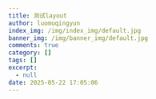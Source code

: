 ```yaml
---
title: 测试layout
author: luomuqingyun
index_img: /img/index_img/default.jpg
banner_img: /img/banner_img/default.jpg
comments: true
category: []
tags: []
excerpt:
  - null
date: 2025-05-22 17:05:06
---
```

